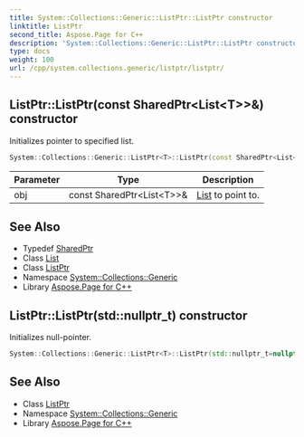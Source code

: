 ```yaml
---
title: System::Collections::Generic::ListPtr::ListPtr constructor
linktitle: ListPtr
second_title: Aspose.Page for C++
description: 'System::Collections::Generic::ListPtr::ListPtr constructor. Initializes pointer to specified list in C++.'
type: docs
weight: 100
url: /cpp/system.collections.generic/listptr/listptr/
---
```

## ListPtr::ListPtr(const SharedPtr\<List\<T\>\>\&) constructor


Initializes pointer to specified list.

```cpp
System::Collections::Generic::ListPtr<T>::ListPtr(const SharedPtr<List<T>> &obj)
```


| Parameter | Type | Description |
| --- | --- | --- |
| obj | const SharedPtr\<List\<T\>\>\& | [List](../../list/) to point to. |

## See Also

* Typedef [SharedPtr](../../../system/sharedptr/)
* Class [List](../../list/)
* Class [ListPtr](../)
* Namespace [System::Collections::Generic](../../)
* Library [Aspose.Page for C++](../../../)
## ListPtr::ListPtr(std::nullptr_t) constructor


Initializes null-pointer.

```cpp
System::Collections::Generic::ListPtr<T>::ListPtr(std::nullptr_t=nullptr)
```

## See Also

* Class [ListPtr](../)
* Namespace [System::Collections::Generic](../../)
* Library [Aspose.Page for C++](../../../)
